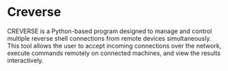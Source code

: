 # Creverse
CREVERSE is a Python-based program designed to manage and control multiple reverse shell connections from remote devices simultaneously. This tool allows the user to accept incoming connections over the network, execute commands remotely on connected machines, and view the results interactively.
